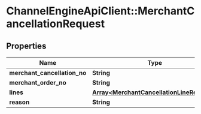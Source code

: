 # ChannelEngineApiClient::MerchantCancellationRequest

## Properties
Name | Type | Description | Notes
------------ | ------------- | ------------- | -------------
**merchant_cancellation_no** | **String** |  | 
**merchant_order_no** | **String** |  | 
**lines** | [**Array&lt;MerchantCancellationLineRequest&gt;**](MerchantCancellationLineRequest.md) |  | 
**reason** | **String** |  | [optional] 



